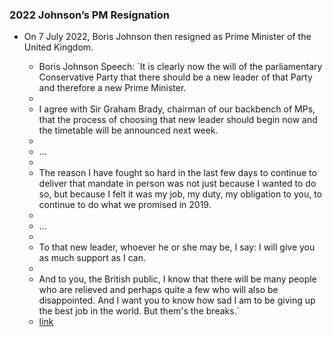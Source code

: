 ### 2022 Johnson’s PM Resignation
- On 7 July 2022, Boris Johnson then resigned as Prime Minister of the United Kingdom.
    
    - Boris Johnson Speech: `It is clearly now the will of the parliamentary Conservative Party that there should be a new leader of that Party and therefore a new Prime Minister.  
    -   
    - I agree with Sir Graham Brady, chairman of our backbench of MPs, that the process of choosing that new leader should begin now and the timetable will be announced next week.  
    -   
    - ...  
    -   
    - The reason I have fought so hard in the last few days to continue to deliver that mandate in person was not just because I wanted to do so, but because I felt it was my job, my duty, my obligation to you, to continue to do what we promised in 2019.  
    -   
    - ...  
    -   
    - To that new leader, whoever he or she may be, I say: I will give you as much support as I can.  
    -   
    - And to you, the British public, I know that there will be many people who are relieved and perhaps quite a few who will also be disappointed. And I want you to know how sad I am to be giving up the best job in the world. But them's the breaks.`  
    - [link](https://www.gov.uk/government/speeches/prime-minister-boris-johnsons-statement-in-downing-street-7-july-2022)
    